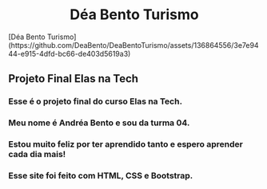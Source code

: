 <h1 align="center"> Déa Bento Turismo </h1>
[Déa Bento Turismo](https://github.com/DeaBento/DeaBentoTurismo/assets/136864556/3e7e9444-e915-4dfd-bc66-de403d5619a3)
<p></p>
<h2>Projeto Final Elas na Tech</h2>
<p></p>
<h3>Esse é o projeto final do curso Elas na Tech.</h3>
<h3>Meu nome é Andréa Bento e sou da turma 04.</h3>
<h3>Estou muito feliz por ter aprendido tanto e espero aprender cada dia mais!</h3>
<h3>Esse site foi feito com HTML, CSS e Bootstrap.</h3>
<h3></h3>
